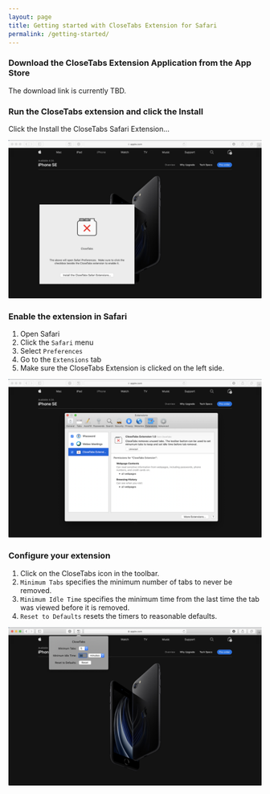 ```yaml
---
layout: page
title: Getting started with CloseTabs Extension for Safari
permalink: /getting-started/
---
```


### Download the CloseTabs Extension Application from the App Store

The download link is currently TBD.

### Run the CloseTabs extension and click the Install

Click the Install the CloseTabs Safari Extension...

![image](../images/installation-screenshot.png)

### Enable the extension in Safari

1. Open Safari
1. Click the `Safari` menu
1. Select `Preferences`
1. Go to the `Extensions` tab
1. Make sure the CloseTabs Extension is clicked on the left side.

![image](../images/extensions-screenshot.png)

### Configure your extension

1. Click on the CloseTabs icon in the toolbar.
1. `Minimum Tabs` specifies the minimum number of tabs to never be removed.
1. `Minimum Idle Time` specifies the minimum time from the last time the tab was viewed before it is removed.
1. `Reset to Defaults` resets the timers to reasonable defaults.

![image](../images/options-screenshot.png)

